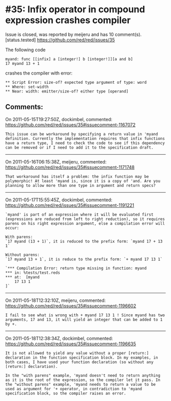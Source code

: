 
#35: Infix operator in compound expression crashes compiler
================================================================================
Issue is closed, was reported by meijeru and has 10 comment(s).
[status.tested]
<https://github.com/red/red/issues/35>

The following code

```
myand: func [[infix] a [integer!] b [integer!]][a and b]
17 myand 13 + 1
```

crashes the compiler with error:

```
** Script Error: size-of? expected type argument of type: word
** Where: set-width
** Near: width: emitter/size-of? either type [operand]
```



Comments:
--------------------------------------------------------------------------------

On 2011-05-15T19:27:50Z, dockimbel, commented:
<https://github.com/red/red/issues/35#issuecomment-1167072>

    This issue can be workaround by specifying a return value in 'myand definition. Currently the implementation requires that infix functions have a return type, I need to check the code to see if this dependency can be removed or if I need to add it to the specification draft.

--------------------------------------------------------------------------------

On 2011-05-16T06:15:38Z, meijeru, commented:
<https://github.com/red/red/issues/35#issuecomment-1171748>

    That workaround has itself a problem: the infix function may be polymorphic! At least 'myand is, since it is a copy of 'and. Are you planning to allow more than one type in argument and return specs? 

--------------------------------------------------------------------------------

On 2011-05-17T15:55:45Z, dockimbel, commented:
<https://github.com/red/red/issues/35#issuecomment-1191221>

    `myand' is part of an expression where it will be evaluated first (expressions are reduced from left to right reduction), so it requires parens on his right expression argument, else a compilation error will occur:
    
    With parens:
    `17 myand (13 + 1)`, it is reduced to the prefix form: `myand 17 + 13 1`
    
    Without parens:
    `17 myand 13 + 1`, it is reduce to the prefix form: `+ myand 17 13 1`
    
    `*** Compilation Error: return type missing in function: myand
    *** in: %tests/test.reds
    *** at:  [myand
        17 13 1
    ]`

--------------------------------------------------------------------------------

On 2011-05-18T12:32:10Z, meijeru, commented:
<https://github.com/red/red/issues/35#issuecomment-1196602>

    I fail to see what is wrong with + myand 17 13 1 ! Since myand has two arguments, 17 and 13, it will yield an integer that can be added to 1 by +.

--------------------------------------------------------------------------------

On 2011-05-18T12:38:34Z, dockimbel, commented:
<https://github.com/red/red/issues/35#issuecomment-1196635>

    It is not allowed to yield any value without a proper [return:] declaration in the function specification block. In my examples, in both cases, I have used your function declaration (so without any [return:] declaration).
    
    In the "with parens" example, 'myand doesn't need to return anything as it is the root of the expression, so the compiler let it pass. In the "without parens" example, 'myand needs to return a value to be used as argument for '+ operator, in contradiction to 'myand specification block, so the compiler raises an error.

